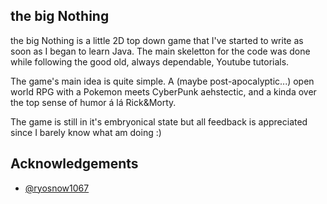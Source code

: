 ## the big Nothing

the big Nothing is a little 2D top down game that I've started to write as soon as I began to learn Java.
The main skeletton for the code was done while following the good old, always dependable, Youtube tutorials.

The game's main idea is quite simple. A (maybe post-apocalyptic...) open world RPG with a Pokemon meets CyberPunk aehstectic, and a kinda over the top sense of humor á lá Rick&Morty.

The game is still in it's embryonical state but all feedback is appreciated since I barely know what am doing :)

## Acknowledgements

 - [@ryosnow1067](https://www.youtube.com/@ryosnow1067)

